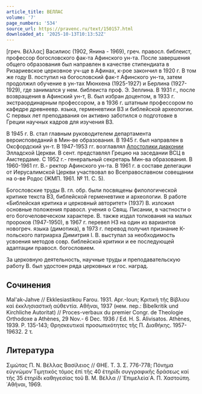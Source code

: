 ```yaml
---
article_title: ВЕЛЛАС
volume: '7'
page_numbers: '534'
source_url: https://pravenc.ru/text/150157.html
downloaded_at: '2025-10-13T10:13:52Z'
---
```


[греч. Βέλλας] Василиос (1902, Янина - 1969), греч. правосл. библеист, профессор богословского фак-та Афинского ун-та. После завершения общего образования был направлен в качестве стипендиата в Ризариевское церковное уч-ще в Афинах, к-рое закончил в 1920 г. В том же году В. поступил на богословский фак-т Афинского ун-та, затем продолжил обучение в ун-тах Мюнхена (1925-1927) и Берлина (1927-1929), где занимался у нем. библеиста проф. Э. Зеллина. В 1931 г., после возвращения в Афинский ун-т, В. был избран доцентом, в 1933 г. экстраординарным профессором, а в 1936 г. штатным профессором по кафедре древнеевр. языка, герменевтики ВЗ и библейской археологии. С первых лет преподавания он активно заботился о подготовке в Греции научных кадров для изучения ВЗ.

В 1945 г. В. стал главным руководителем департамента вероисповеданий в Мин-ве образования. В 1945 г. был направлен в Оксфордский ун-т. В 1947-1953 гг. возглавлял [Апостолики диаконии](<https://pravenc.ru/text/Апостолики диаконии.html>) Элладской Церкви. В сент. представлял Грецию на заседании ВСЦ в Амстердаме. С 1952 г.- генеральный секретарь Мин-ва образования. В 1960-1961 гг. В.- ректор Афинского ун-та. В 1961 г. в составе делегации от Иерусалимской Церкви участвовал во Всеправославном совещании на о-ве Родос (ЖМП. 1961. № 11. С. 5).

Богословские труды В. гл. обр. были посвящены филологической критике текста ВЗ, библейской герменевтике и археологии. В работе «Библейская критика и церковный авторитет» (1937) В. изложил основные положения правосл. учения о Свящ. Писании, в частности о его богочеловеческом характере. В. также издал толкования на малых пророков (1947-1950), в 1967 г. перевел НЗ на один из вариантов новогреч. языка (димотика), в 1973 г. перевод получил признание К-польского патриарха Димитрия I. В. выступал за необходимость усвоения методов совр. библейской критики и ее последующей адаптации правосл. богословием.

За церковную деятельность, научные труды и преподавательскую работу В. был удостоен ряда церковных и гос. наград.

## Сочинения

Mal'ak-Jahve // Ekklesiastikou Farou. 1931. Apr.-Ioun; 
Κριτικὴ τῆς Βίβλιου καὶ ἐκκλησιαστικὴ αὐθεντία. Αθῆναι, 1937 (нем. пер.: Bibelkritik und Kirchliche Autoritat) // Proces-verbaux du premier Congr. de Theologie Orthodoxe a Athènes, 29 Nov.- 6 Dec. 1936 / Ed. H. S. Alivisatos. Athènes, 1939. P. 135-143; Θρησκευτικαὶ προσωπικότητες τῆς Π. Διαθήκης. 1957-19632. 2 τ.

## Литература

Σιμώτας Π. Ν. Βέλλας Βασίλειος // ΘΗΕ. Τ. 3. Σ. 776-778; Πόνημα εὐγνώμον̇ Τιμητικός τόμος ἐπί τῆς 40 ἐτηρίδι συγγραφικῆς δράσεως καί τῆς 35 ἐτηρίδι καθηγεσίας τοῦ Β. Μ. Βέλλα // ᾿Επιμελεία̇ Α. Π. Χαστούπη. ᾿Αθῆναι, 1969.
